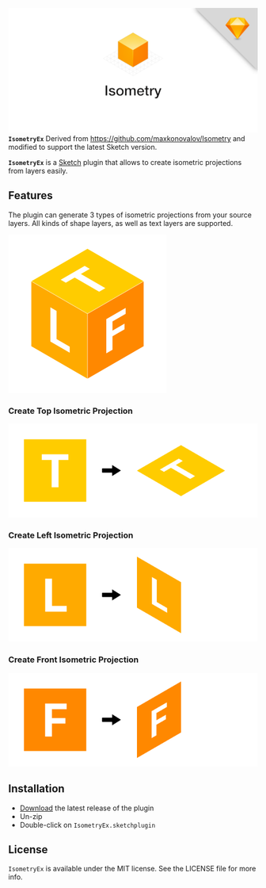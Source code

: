 ![IsometryEx](images/logo.png?raw=true)
**`IsometryEx`** Derived from https://github.com/maxkonovalov/Isometry and modified to support the latest Sketch version.

**`IsometryEx`** is a [Sketch](https://sketchapp.com) plugin that allows to create isometric projections from layers easily.

## Features

The plugin can generate 3 types of isometric projections from your source layers. All kinds of shape layers, as well as text layers are supported.

![Isometric Projections](images/projections.png)

### Create Top Isometric Projection

![Top Isometric Projection](images/projection-top.png)

### Create Left Isometric Projection

![Left Isometric Projection](images/projection-left.png)

### Create Front Isometric Projection

![Front Isometric Projection](images/projection-front.png)

## Installation

- [Download](https://github.com/zhaixiaowai/IsometryEx/releases/latest/download/IsometryEx.sketchplugin.zip) the latest release of the plugin
- Un-zip
- Double-click on `IsometryEx.sketchplugin`

## License

`IsometryEx` is available under the MIT license. See the LICENSE file for more info.
